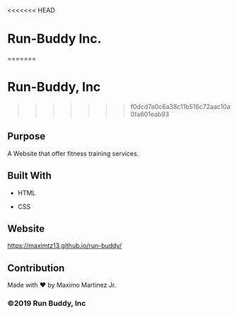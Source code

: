 <<<<<<< HEAD
# Run-Buddy Inc.
=======
# Run-Buddy, Inc
>>>>>>> f0dcd7a0c6a38c11b516c72aac10a0fa601eab93


## Purpose

A Website that offer fitness training services.


## Built With

* HTML

* CSS


## Website

https://maximtz13.github.io/run-buddy/


## Contribution

Made with ❤️ by Maximo Martinez Jr.


### ©️2019 Run Buddy, Inc 
